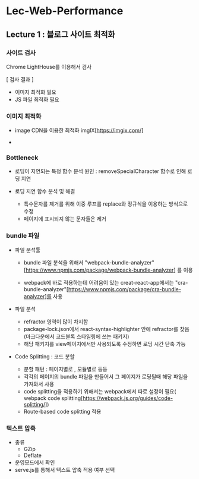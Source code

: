 # Lec-Web-Performance

## Lecture 1 : 블로그 사이트 최적화

### 사이트 검사
Chrome LightHouse를 이용해서 검사

[ 검사 결과 ]
- 이미지 최적화 필요
- JS 파일 최적화 필요

### 이미지 최적화
- image CDN을 이용한 최적화
  imgIX[https://imgix.com/]

- 
  
### Bottleneck
- 로딩이 지연되는 특정 함수 분석
  원인 : removeSpecialCharacter 함수로 인해 로딩 지연

- 로딩 지연 함수 분석 및 해결
  - 특수문자를 제거를 위해 이중 루프를 replace와 정규식을 이용하는 방식으로 수정
  - 페이지에 표시되지 않는 문자들은 제거  

### bundle 파일
- 파일 분석툴
  - bundle 파일 분석을 위해서 "webpack-bundle-analyzer"[https://www.npmjs.com/package/webpack-bundle-analyzer] 를 이용

  - webpack에 바로 적용하는데 어려움이 있는 creat-react-app에서는 "cra-bundle-analyzer"[https://www.npmjs.com/package/cra-bundle-analyzer]를 사용

- 파일 분석
  - refractor 영역이 많이 차지함
  - package-lock.json에서 react-syntax-highlighter 안에 refractor를 찾음 (마크다운에서 코드블록 스타일링에 쓰는 패키지)
  - 해당 패키지를 view페이지에서만 사용되도록 수정하면 로딩 시간 단축 가능

- Code Splitting : 코드 분할
  - 분할 패턴 : 페이지별로 , 모듈별로 등등
  - 각각의 페이지의 bundle 파일을 만들어서 그 페이지가 로딩될때 해당 파일을 가져와서 사용
  - code splitting을 적용하기 위해서는 webpack에서 따로 설정이 필요( webpack code splitting[https://webpack.js.org/guides/code-splitting/])
  - Route-based code splitting 적용
    
### 텍스트 압축
- 종류
  - GZip
  - Deflate
- 운영모드에서 확인
- serve.js를 통해서 텍스트 압축 적용 여부 선택



